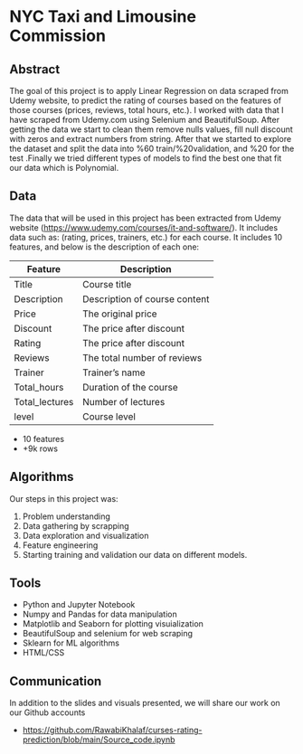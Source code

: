 # NYC Taxi and Limousine Commission 


## Abstract
The goal of this project is to apply Linear Regression on data scraped from Udemy website, to predict the rating of courses based on the features of those courses (prices, reviews, total hours, etc.). I worked with data that I have scraped from Udemy.com using Selenium and BeautifulSoup.  After getting the data we start to clean them remove nulls values, fill null discount with zeros and extract numbers from string. After that we started to explore the dataset and split the data into %60 train/%20validation, and %20 for the test .Finally we tried different types of models to find the best one that fit our data which is Polynomial.

## Data
The data that will be used in this project has been extracted from Udemy website (https://www.udemy.com/courses/it-and-software/). It includes data such as: (rating, prices, trainers, etc.) for each course. It includes 10 features, and below is the description of each one:


| Feature               | Description                                                                     |
|-----------------------|---------------------------------------------------------------------------------|
| Title                 |	Course title
| Description           |	Description of course content
| Price                 | The original price
| Discount              | The price after discount
| Rating                | The price after discount
| Reviews              	| The total number of reviews
| Trainer               | Trainer’s name
| Total_hours           | Duration of the course
| Total_lectures        | Number of lectures
| level                 | Course level

* 10 features
* +9k rows

## Algorithms
Our steps in this project was:
1. Problem understanding
2. Data gathering by scrapping 
3. Data exploration and visualization
4. Feature engineering
5. Starting training and validation our data on different models. 

## Tools
- Python and Jupyter Notebook
- Numpy and Pandas for data manipulation
- Matplotlib and Seaborn for plotting visuialization
- BeautifulSoup and selenium for web scraping
- Sklearn for ML algorithms
- HTML/CSS

## Communication
In addition to the slides and visuals presented, we will share our work on our Github accounts
* https://github.com/RawabiKhalaf/curses-rating-prediction/blob/main/Source_code.ipynb

